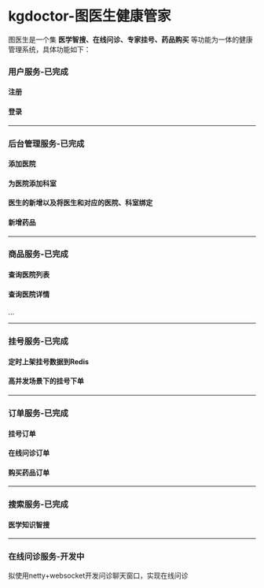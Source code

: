 # kgdoctor-图医生健康管家

图医生是一个集 **医学智搜、在线问诊、专家挂号、药品购买** 等功能为一体的健康管理系统，具体功能如下：

### 用户服务-已完成

#### 注册

#### 登录

------

### 后台管理服务-已完成

#### 添加医院

#### 为医院添加科室

#### 医生的新增以及将医生和对应的医院、科室绑定

#### 新增药品

------

### 商品服务-已完成

#### 查询医院列表

#### 查询医院详情

...

------

### 挂号服务-已完成 

#### 定时上架挂号数据到Redis

#### 高并发场景下的挂号下单

------

### 订单服务-已完成

#### 挂号订单

#### 在线问诊订单

#### 购买药品订单

------

### 搜索服务-已完成

#### 医学知识智搜

------

### 在线问诊服务-开发中

拟使用netty+websocket开发问诊聊天窗口，实现在线问诊

